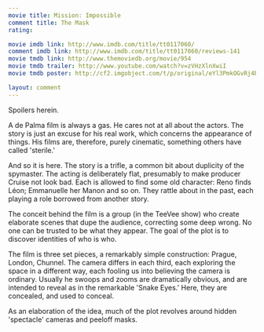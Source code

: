 ```yaml
---
movie title: Mission: Impossible
comment title: The Mask
rating: 

movie imdb link: http://www.imdb.com/title/tt0117060/
comment imdb link: http://www.imdb.com/title/tt0117060/reviews-141
movie tmdb link: http://www.themoviedb.org/movie/954
movie tmdb trailer: http://www.youtube.com/watch?v=zVHzXlnXwiI
movie tmdb poster: http://cf2.imgobject.com/t/p/original/eYl3PmkOGvRj4ETS4udyblO3BfS.jpg

layout: comment
---
```


Spoilers herein.

A de Palma film is always a gas. He cares not at all about the actors. The story is just an excuse for his real work, which concerns the appearance of things. His films are, therefore, purely cinematic, something others have called 'sterile.'

And so it is here. The story is a trifle, a common bit about duplicity of the spymaster. The acting is deliberately flat, presumably to make producer Cruise not look bad. Each is allowed to find some old character: Reno finds Léon; Emmanuelle her Manon and so on. They rattle about in the past, each playing a role borrowed from another story.

The conceit behind the film is a group (in the TeeVee show) who create elaborate scenes that dupe the audience, correcting some deep wrong. No one can be trusted to be what they appear. The goal of the plot is to discover identities of who is who.

The film is three set pieces, a remarkably simple construction: Prague, London, Chunnel. The camera differs in each third, each exploring the space in a different way, each fooling us into believing the camera is ordinary. Usually he swoops and zooms are dramatically obvious, and are intended to reveal as in the remarkable 'Snake Eyes.' Here, they are concealed, and used to conceal.

As an elaboration of the idea, much of the plot revolves around hidden 'spectacle' cameras and peeloff masks.